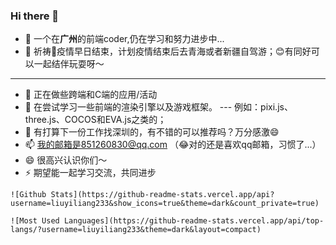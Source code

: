 ### Hi there 👋

- 🔭 一个在**广州**的前端coder,仍在学习和努力进步中...
- 🌱 祈祷🙏疫情早日结束，计划疫情结束后去青海或者新疆自驾游；😊有同好可以一起结伴玩耍呀～
***
- 👯 正在做些跨端和C端的应用/活动
- 🤔 在尝试学习一些前端的渲染引擎以及游戏框架。
--- 例如：pixi.js、three.js、COCOS和EVA.js之类的；
- 💬 有打算下一份工作找深圳的，有不错的可以推荐吗？万分感激😄
- 📫 我的邮箱是851260830@qq.com    （😂对的还是喜欢qq邮箱，习惯了...）
- 😄 很高兴认识你们～
- ⚡ 期望能一起学习交流，共同进步

`
![Github Stats](https://github-readme-stats.vercel.app/api?username=liuyiliang233&show_icons=true&theme=dark&count_private=true)
`

`
![Most Used Languages](https://github-readme-stats.vercel.app/api/top-langs/?username=liuyiliang233&theme=dark&layout=compact)
`

